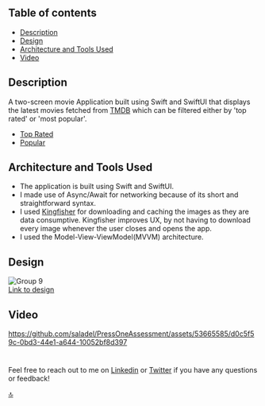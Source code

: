 ## Table of contents

- [Description](#features)
- [Design](#features)
- [Architecture and Tools Used](#running-hebron-plants)
- [Video](#source-code)

## Description
A two-screen movie Application built using Swift and SwiftUI that displays the latest movies fetched from [TMDB](https://www.themoviedb.org) which can be filtered either by 'top rated' or 'most popular'.
- [Top Rated](https://developer.themoviedb.org/reference/movie-top-rated-list)
- [Popular](https://developer.themoviedb.org/reference/movie-popular-list)

## Architecture and Tools Used
- The application is built using Swift and SwiftUI.
- I made use of Async/Await for networking because of its short and straightforward syntax.
- I used [Kingfisher](https://github.com/onevcat/Kingfisher) for downloading and caching the images as they are data consumptive. Kingfisher improves UX, by not having to download every image whenever the user closes and opens the app.
- I used the Model-View-ViewModel(MVVM) architecture.


## Design
![Group 9](https://github.com/saladel/PressOneAssessment/assets/53665585/b37347ef-1991-4397-a2f9-aff09f251cc0) <br>
[Link to design](https://www.figma.com/file/zvKhqQLzrqXyJKOBdYgxWL/Movie-Mobile-App-UI-Design-(Community)?type=design&node-id=0-1&mode=design&t=uv5vGeomDl0EqQtI-0)

## Video
https://github.com/saladel/PressOneAssessment/assets/53665585/d0c5f59c-0bd3-44e1-a644-10052bf8d397

#

Feel free to reach out to me on [Linkedin](https://bit.ly/AdewaleSanusi) or [Twitter](https://twitter.com/A_4_Ade) if you have any questions or feedback!

[🔝](#Table-of-contents)

<!-- You can read the [FAQ](https://#) if you have any questions. -->
